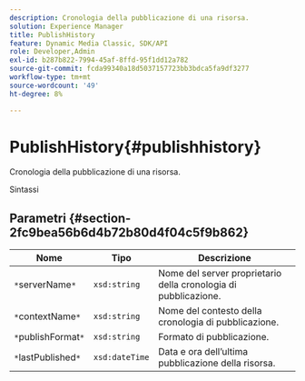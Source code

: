 ```yaml
---
description: Cronologia della pubblicazione di una risorsa.
solution: Experience Manager
title: PublishHistory
feature: Dynamic Media Classic, SDK/API
role: Developer,Admin
exl-id: b287b822-7994-45af-8ffd-95f1dd12a782
source-git-commit: fcda99340a18d5037157723bb3bdca5fa9df3277
workflow-type: tm+mt
source-wordcount: '49'
ht-degree: 8%

---
```


# PublishHistory{#publishhistory}

Cronologia della pubblicazione di una risorsa.

Sintassi

## Parametri {#section-2fc9bea56b6d4b72b80d4f04c5f9b862}

| Nome | Tipo | Descrizione |
|---|---|---|
| `*`serverName`*` | `xsd:string` | Nome del server proprietario della cronologia di pubblicazione. |
| `*`contextName`*` | `xsd:string` | Nome del contesto della cronologia di pubblicazione. |
| `*`publishFormat`*` | `xsd:string` | Formato di pubblicazione. |
| `*`lastPublished`*` | `xsd:dateTime` | Data e ora dell’ultima pubblicazione della risorsa. |
